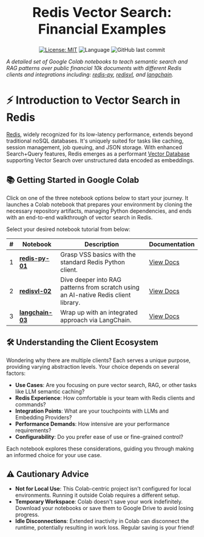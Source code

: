 <div align="center">
    <div style="display: inline-block; text-align: center; margin-bottom: 10px;">
        <span style="font-size: 36px;"><b>Redis Vector Search: Financial Examples</b></span>
        <br />
    </div>
    <br />
</div>


<div align="center">

[![License: MIT](https://img.shields.io/badge/License-MIT-yellow.svg)](https://opensource.org/licenses/MIT)
![Language](https://img.shields.io/github/languages/top/redis-developer/financial-vss)
![GitHub last commit](https://img.shields.io/github/last-commit/redis-developer/financial-vss)

</div>


*A detailed set of Google Colab notebooks to teach semantic search and RAG patterns over public financial 10k documents with different Redis clients and integrations including: [redis-py](https://redis-py.readthedocs.io/en/stable/index.html), [redisvl](https://redisvl.com), and [langchain](https://python.langchain.com/docs/integrations/vectorstores/redis).*

# ⚡ Introduction to Vector Search in Redis
[Redis](https://redis.com), widely recognized for its low-latency performance, extends beyond traditional noSQL databases. It's uniquely suited for tasks like caching, session management, job queuing, and JSON storage. With enhanced Search+Query features, Redis emerges as a performant [Vector Database](https://redis.com/solutions/use-cases/vector-database) supporting Vector Search over unstructured data encoded as embeddings.

## 📚 Getting Started in Google Colab

Click on one of the three notebook options below to start your journey. It launches a Colab notebook that prepares your environment by cloning the necessary repository artifacts, managing Python dependencies, and ends with an end-to-end walkthrough of vector search in Redis.

Select your desired notebook tutorial from below:

| # | Notebook | Description | Documentation |
|---|----------|-------------|---------------|
| 1 | [**redis-py-01**](https://colab.research.google.com/github/redis-developer/financial-vss/blob/main/redis-py-01.ipynb) | Grasp VSS basics with the standard Redis Python client. | [View Docs](https://redis-py.readthedocs.io/en/stable/examples/search_vector_similarity_examples.html) |
| 2 | [**redisvl-02**](https://colab.research.google.com/github/redis-developer/financial-vss/blob/main/redisvl-02.ipynb) | Dive deeper into RAG patterns from scratch using an AI-native Redis client library. | [View Docs](https://redisvl.com) |
| 3 | [**langchain-03**](https://colab.research.google.com/github/redis-developer/financial-vss/blob/main/langchain-03.ipynb) | Wrap up with an integrated approach via LangChain. | [View Docs](https://python.langchain.com/docs/integrations/providers/redis) |


## 🛠️ Understanding the Client Ecosystem
Wondering why there are multiple clients? Each serves a unique purpose, providing varying abstraction levels. Your choice depends on several factors:

- **Use Cases**: Are you focusing on pure vector search, RAG, or other tasks like LLM semantic caching?
- **Redis Experience**: How comfortable is your team with Redis clients and commands?
- **Integration Points**: What are your touchpoints with LLMs and Embedding Providers?
- **Performance Demands**: How intensive are your performance requirements?
- **Configurability**: Do you prefer ease of use or fine-grained control?

Each notebook explores these considerations, guiding you through making an informed choice for your use case.

## ⚠️ Cautionary Advice
- **Not for Local Use**: This Colab-centric project isn't configured for local environments. Running it outside Colab requires a different setup.
- **Temporary Workspace**: Colab doesn't save your work indefinitely. Download your notebooks or save them to Google Drive to avoid losing progress.
- **Idle Disconnections**: Extended inactivity in Colab can disconnect the runtime, potentially resulting in work loss. Regular saving is your friend!
